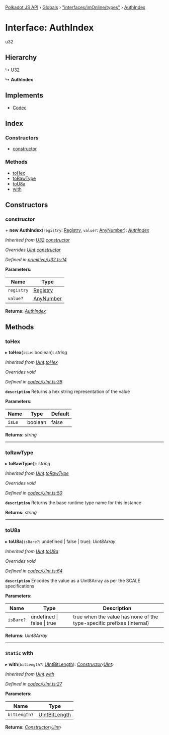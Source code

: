 [Polkadot JS API](../README.md) › [Globals](../globals.md) › ["interfaces/imOnline/types"](../modules/_interfaces_imonline_types_.md) › [AuthIndex](_interfaces_imonline_types_.authindex.md)

# Interface: AuthIndex

u32

## Hierarchy

  ↳ [U32](../classes/_primitive_u32_.u32.md)

  ↳ **AuthIndex**

## Implements

* [Codec](_types_.codec.md)

## Index

### Constructors

* [constructor](_interfaces_imonline_types_.authindex.md#constructor)

### Methods

* [toHex](_interfaces_imonline_types_.authindex.md#tohex)
* [toRawType](_interfaces_imonline_types_.authindex.md#torawtype)
* [toU8a](_interfaces_imonline_types_.authindex.md#tou8a)
* [with](_interfaces_imonline_types_.authindex.md#static-with)

## Constructors

###  constructor

\+ **new AuthIndex**(`registry`: [Registry](_types_.registry.md), `value?`: [AnyNumber](../modules/_types_.md#anynumber)): *[AuthIndex](_interfaces_imonline_types_.authindex.md)*

*Inherited from [U32](../classes/_primitive_u32_.u32.md).[constructor](../classes/_primitive_u32_.u32.md#constructor)*

*Overrides [UInt](../classes/_codec_uint_.uint.md).[constructor](../classes/_codec_uint_.uint.md#constructor)*

*Defined in [primitive/U32.ts:14](https://github.com/polkadot-js/api/blob/2338ecc2d7/packages/types/src/primitive/U32.ts#L14)*

**Parameters:**

Name | Type |
------ | ------ |
`registry` | [Registry](_types_.registry.md) |
`value?` | [AnyNumber](../modules/_types_.md#anynumber) |

**Returns:** *[AuthIndex](_interfaces_imonline_types_.authindex.md)*

## Methods

###  toHex

▸ **toHex**(`isLe`: boolean): *string*

*Inherited from [UInt](../classes/_codec_uint_.uint.md).[toHex](../classes/_codec_uint_.uint.md#tohex)*

*Overrides void*

*Defined in [codec/UInt.ts:38](https://github.com/polkadot-js/api/blob/2338ecc2d7/packages/types/src/codec/UInt.ts#L38)*

**`description`** Returns a hex string representation of the value

**Parameters:**

Name | Type | Default |
------ | ------ | ------ |
`isLe` | boolean | false |

**Returns:** *string*

___

###  toRawType

▸ **toRawType**(): *string*

*Inherited from [UInt](../classes/_codec_uint_.uint.md).[toRawType](../classes/_codec_uint_.uint.md#torawtype)*

*Overrides void*

*Defined in [codec/UInt.ts:50](https://github.com/polkadot-js/api/blob/2338ecc2d7/packages/types/src/codec/UInt.ts#L50)*

**`description`** Returns the base runtime type name for this instance

**Returns:** *string*

___

###  toU8a

▸ **toU8a**(`isBare?`: undefined | false | true): *Uint8Array*

*Inherited from [UInt](../classes/_codec_uint_.uint.md).[toU8a](../classes/_codec_uint_.uint.md#tou8a)*

*Overrides void*

*Defined in [codec/UInt.ts:64](https://github.com/polkadot-js/api/blob/2338ecc2d7/packages/types/src/codec/UInt.ts#L64)*

**`description`** Encodes the value as a Uint8Array as per the SCALE specifications

**Parameters:**

Name | Type | Description |
------ | ------ | ------ |
`isBare?` | undefined &#124; false &#124; true | true when the value has none of the type-specific prefixes (internal)  |

**Returns:** *Uint8Array*

___

### `Static` with

▸ **with**(`bitLength?`: [UIntBitLength](../modules/_codec_abstractint_.md#uintbitlength)): *[Constructor](_types_.constructor.md)‹[UInt](../classes/_codec_uint_.uint.md)›*

*Inherited from [UInt](../classes/_codec_uint_.uint.md).[with](../classes/_codec_uint_.uint.md#static-with)*

*Defined in [codec/UInt.ts:27](https://github.com/polkadot-js/api/blob/2338ecc2d7/packages/types/src/codec/UInt.ts#L27)*

**Parameters:**

Name | Type |
------ | ------ |
`bitLength?` | [UIntBitLength](../modules/_codec_abstractint_.md#uintbitlength) |

**Returns:** *[Constructor](_types_.constructor.md)‹[UInt](../classes/_codec_uint_.uint.md)›*
